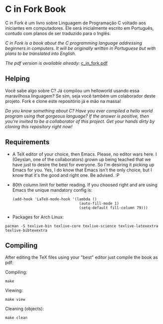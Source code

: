 C in Fork Book
==============

C in Fork é um livro sobre Linguagem de Programação C voltado aos iniciantes em
computadores. Ele será inicialmente escrito em Português, contudo com planos de
ser traduzido para o Inglês.

*C in Fork is a book about the C programming language addressing beginners in
computers.  It will be originally written in Portuguese but with plans to be
translated into English.*

*The pdf version is available already:*
[c_in_fork.pdf](https://github.com/c0defellas/c.in.fork.book/raw/master/c_in_fork.pdf)

Helping
-------

Você sabe algo sobre C? Já compilou um helloworld usando essa maravilhosa
linguagem? Se sim, seja você também um colaborador deste projeto. Fork e clone
este repositório já e mão na massa!

*Do you know something about C? Have you ever compiled a hello world program
using that gorgeous language? If the answer is positive, then you're invited to
be a collaborator of this project. Get your hands dirty by cloning this
repository right now!*


Requirements
------------

* A TeX editor of your choice, then Emacs. Please, no editor wars here. I
  (Geyslan, one of the collaborators) grown up being teached that we have just
  to desire the best for everyone. So I'm desiring it picking up Emacs for
  you. Yes, I do know that Emacs isn't the only choice, but I know that it's
  the good and right one. Be advised. :P

 * 80th column limit for better reading. If you choosed right and are using
   Emacs the unique mandatory config is:

   ```
   (add-hook 'LaTeX-mode-hook '(lambda ()
                                 (auto-fill-mode 1)
                                 (setq-default fill-column 79)))
   ```

* Packages for Arch Linux:

 `pacman -S texlive-bin texlive-core texlive-science texlive-latexextra
 texlive-bibtexextra`


Compiling
---------

After editing the TeX files using your "best" editor just compile the book as pdf:

Compiling:

`make`

Viewing:

`make view`

Cleaning (objects):

`make clean`
